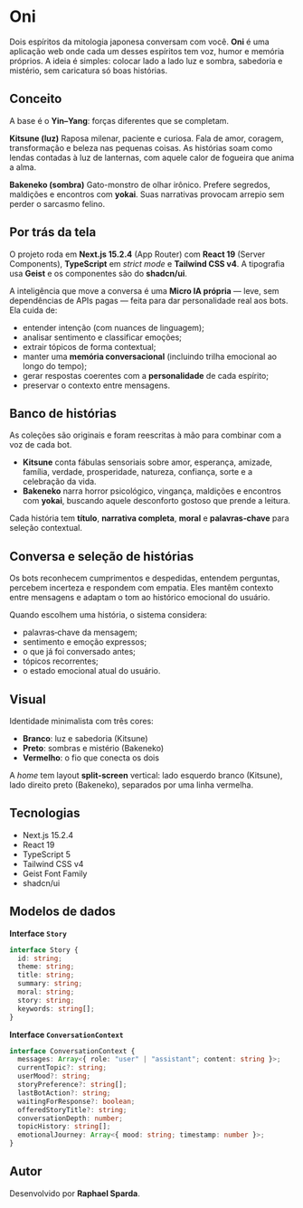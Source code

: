 # Oni

Dois espíritos da mitologia japonesa conversam com você. **Oni** é uma aplicação web onde cada um desses espíritos tem voz, humor e memória próprios. A ideia é simples: colocar lado a lado luz e sombra, sabedoria e mistério, sem caricatura só boas histórias.

## Conceito

A base é o **Yin–Yang**: forças diferentes que se completam.

**Kitsune (luz)**
Raposa milenar, paciente e curiosa. Fala de amor, coragem, transformação e beleza nas pequenas coisas. As histórias soam como lendas contadas à luz de lanternas, com aquele calor de fogueira que anima a alma.

**Bakeneko (sombra)**
Gato-monstro de olhar irônico. Prefere segredos, maldições e encontros com **yokai**. Suas narrativas provocam arrepio sem perder o sarcasmo felino.

## Por trás da tela

O projeto roda em **Next.js 15.2.4** (App Router) com **React 19** (Server Components), **TypeScript** em *strict mode* e **Tailwind CSS v4**. A tipografia usa **Geist** e os componentes são do **shadcn/ui**.

A inteligência que move a conversa é uma **Micro IA própria** — leve, sem dependências de APIs pagas — feita para dar personalidade real aos bots. Ela cuida de:

* entender intenção (com nuances de linguagem);
* analisar sentimento e classificar emoções;
* extrair tópicos de forma contextual;
* manter uma **memória conversacional** (incluindo trilha emocional ao longo do tempo);
* gerar respostas coerentes com a **personalidade** de cada espírito;
* preservar o contexto entre mensagens.

## Banco de histórias

As coleções são originais e foram reescritas à mão para combinar com a voz de cada bot.

* **Kitsune** conta fábulas sensoriais sobre amor, esperança, amizade, família, verdade, prosperidade, natureza, confiança, sorte e a celebração da vida.
* **Bakeneko** narra horror psicológico, vingança, maldições e encontros com **yokai**, buscando aquele desconforto gostoso que prende a leitura.

Cada história tem **título**, **narrativa completa**, **moral** e **palavras‑chave** para seleção contextual.

## Conversa e seleção de histórias

Os bots reconhecem cumprimentos e despedidas, entendem perguntas, percebem incerteza e respondem com empatia. Eles mantêm contexto entre mensagens e adaptam o tom ao histórico emocional do usuário.

Quando escolhem uma história, o sistema considera:

* palavras‑chave da mensagem;
* sentimento e emoção expressos;
* o que já foi conversado antes;
* tópicos recorrentes;
* o estado emocional atual do usuário.

## Visual

Identidade minimalista com três cores:

* **Branco**: luz e sabedoria (Kitsune)
* **Preto**: sombras e mistério (Bakeneko)
* **Vermelho**: o fio que conecta os dois

A *home* tem layout **split‑screen** vertical: lado esquerdo branco (Kitsune), lado direito preto (Bakeneko), separados por uma linha vermelha.

## Tecnologias

* Next.js 15.2.4
* React 19
* TypeScript 5
* Tailwind CSS v4
* Geist Font Family
* shadcn/ui

## Modelos de dados

**Interface `Story`**

```typescript
interface Story {
  id: string;
  theme: string;
  title: string;
  summary: string;
  moral: string;
  story: string;
  keywords: string[];
}
```

**Interface `ConversationContext`**

```typescript
interface ConversationContext {
  messages: Array<{ role: "user" | "assistant"; content: string }>;
  currentTopic?: string;
  userMood?: string;
  storyPreference?: string[];
  lastBotAction?: string;
  waitingForResponse?: boolean;
  offeredStoryTitle?: string;
  conversationDepth: number;
  topicHistory: string[];
  emotionalJourney: Array<{ mood: string; timestamp: number }>;
}
```

## Autor

Desenvolvido por **Raphael Sparda**.
